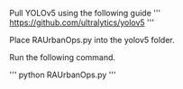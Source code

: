 Pull YOLOv5 using the following guide
''' https://github.com/ultralytics/yolov5 '''

Place RAUrbanOps.py into the yolov5 folder.

Run the following command.

''' python RAUrbanOps.py '''


